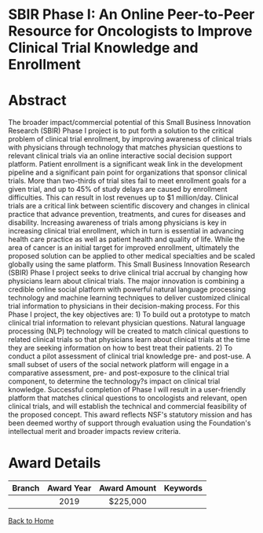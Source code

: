 
SBIR Phase I: An Online Peer-to-Peer Resource for Oncologists to Improve Clinical Trial Knowledge and Enrollment
================================================================================================================

# Abstract


The broader impact/commercial potential of this Small Business Innovation Research (SBIR) Phase I project is to put forth a solution to the critical problem of clinical trial enrollment, by improving awareness of clinical trials with physicians through technology that matches physician questions to relevant clinical trials via an online interactive social decision support platform. Patient enrollment is a significant weak link in the development pipeline and a significant pain point for organizations that sponsor clinical trials. More than two-thirds of trial sites fail to meet enrollment goals for a given trial, and up to 45% of study delays are caused by enrollment difficulties. This can result in lost revenues up to $1 million/day. Clinical trials are a critical link between scientific discovery and changes in clinical practice that advance prevention, treatments, and cures for diseases and disability. Increasing awareness of trials among physicians is key in increasing clinical trial enrollment, which in turn is essential in advancing health care practice as well as patient health and quality of life. While the area of cancer is an initial target for improved enrollment, ultimately the proposed solution can be applied to other medical specialties and be scaled globally using the same platform. This Small Business Innovation Research (SBIR) Phase I project seeks to drive clinical trial accrual by changing how physicians learn about clinical trials. The major innovation is combining a credible online social platform with powerful natural language processing technology and machine learning techniques to deliver customized clinical trial information to physicians in their decision-making process. For this Phase I project, the key objectives are: 1) To build out a prototype to match clinical trial information to relevant physician questions. Natural language processing (NLP) technology will be created to match clinical questions to related clinical trials so that physicians learn about clinical trials at the time they are seeking information on how to best treat their patients. 2) To conduct a pilot assessment of clinical trial knowledge pre- and post-use. A small subset of users of the social network platform will engage in a comparative assessment, pre- and post-exposure to the clinical trial component, to determine the technology?s impact on clinical trial knowledge. Successful completion of Phase I will result in a user-friendly platform that matches clinical questions to oncologists and relevant, open clinical trials, and will establish the technical and commercial feasibility of the proposed concept. This award reflects NSF's statutory mission and has been deemed worthy of support through evaluation using the Foundation's intellectual merit and broader impacts review criteria.  

# Award Details

|Branch|Award Year|Award Amount|Keywords|
| :---: | :---: | :---: | :---: |
||2019|$225,000||
  
  


[Back to Home](https://github.com/chrischow/dod_sbir_awards#440)